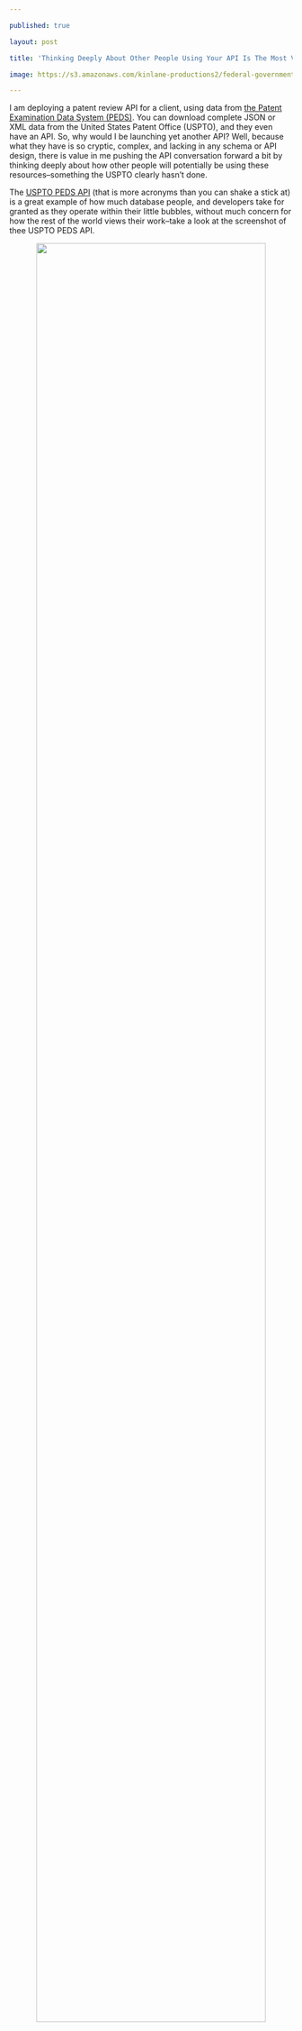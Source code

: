 ---
published: true
layout: post
title: 'Thinking Deeply About Other People Using Your API Is The Most Valuable Lesson'
image: https://s3.amazonaws.com/kinlane-productions2/federal-government/uspto/uspto-peds-api.png
---

<p>I am deploying a patent review API for a client, using data from <a href="https://ped.uspto.gov/peds/">the Patent Examination Data System (PEDS)</a>. You can download complete JSON or XML data from the United States Patent Office (USPTO), and they even have an API. So, why would I be launching yet another API? Well, because what they have is so cryptic, complex, and lacking in any schema or API design, there is value in me pushing the API conversation forward a bit by thinking deeply about how other people will potentially be using these resources–something the USPTO clearly hasn’t done.

<p>The <a href="https://ped.uspto.gov/api/swagger-ui.html">USPTO PEDS API</a> (that is more acronyms than you can shake a stick at) is a great example of how much database people, and developers take for granted as they operate within their little bubbles, without much concern for how the rest of the world views their work–take a look at the screenshot of thee USPTO PEDS API.

<p align="center"><img src="https://s3.amazonaws.com/kinlane-productions2/federal-government/uspto/uspto-peds-api.png" align="center" width="90%" />

<p>There is only one telling sign on this page regarding what this API does–the email address for the contact, which has a uspto.gov address. Beyond that there is not a single sign of the resources available within this API, or the value they bring to the table. Even if you can extrapolate that this is a patent API, there is nothing to tell you that you can’t actually get patent data from this, you can only get meta data about the patents, reviewers, inventors, and the activity around the patent. For me, the API reflects many of the challenges developers and database people face when it comes to thinking out of their box, and effectively communicating with external consumers–which is the whole reason we do web APIs.

<p>I’m pretty well versed consuming patent data, and it took me several hours to get up to speed with this set of resources. I opted to not deal with the API, which is just an ElasticSearch index on top of a patent file store, and went directly to the full-size zipped up download. Something the average user will not have the knowledge, skills, and resources to always do. Which is why I feel there is value in me investing some schema and API design cycles into making the USPTO PEDS API a little more coherent, accessible, and usable by a wider audience using a simple web API. Moving it beyond the realm of wizards (database and developers), and making it something normal people, say patent attorneys, and other business folk can put to use in their work.

<p>The USTPO PEDS API reflects the divide between tech and business people. Some database people and developers will think the implementation is a good one, because it gives them the full download, as well as a customizable, ElasticSearch interface for querying what you want. Many though, will walk away, because they aren’t willing to make the several hour investment getting up to speed on the schema, so they can make their first API query, or load the full download into the database backend of their choosing. This is where an investment on API design begins to pay dividends, is reaching this wider audience of potential consumers who are unwilling to make the investment getting up to speed, or do not have the resources or knowledge to work with the full download or an ElasticSearch interface. Unless of course, your in the business of keeping data out of the hands of these people, which many folks are.

<p>I am a 30 year database professional. I get databases and querying solutions. What many GraphQL and ElasticSearch believers get wrong when they rely on these solutions for delivering publicly available APIs, is that they are unwilling to come to terms with the fact they can’t see their resources through the eyes of the public. They think everyone is like them, and thus want a full blown query interface to get at a known schema. They see API design as unnecessary work, when in reality, they are just unwilling to do the heavy lifting, and they are either consciously, or unconsciously passing that work off to each individual consumer. If you are keeping your APIs available for internal use amongst controlled group of developers this isn’t a problem, but if you are making your APIs available to a wider public audience, it ends up showing that you haven’t taken the time to think deeply about how others will be using your APIs, or that you just doo not care.


